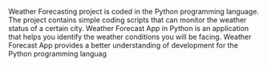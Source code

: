 Weather Forecasting project is coded in the Python programming language. The project contains simple coding scripts that can monitor the weather status of a certain city. Weather Forecast App in Python is an application that helps you identify the weather conditions you will be facing. Weather Forecast App provides a better understanding of development for the Python programming languag
